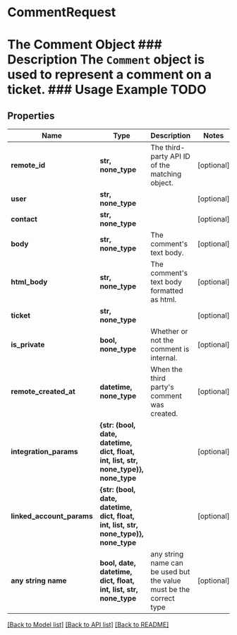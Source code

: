# CommentRequest

# The Comment Object ### Description The `Comment` object is used to represent a comment on a ticket.  ### Usage Example TODO

## Properties
Name | Type | Description | Notes
------------ | ------------- | ------------- | -------------
**remote_id** | **str, none_type** | The third-party API ID of the matching object. | [optional] 
**user** | **str, none_type** |  | [optional] 
**contact** | **str, none_type** |  | [optional] 
**body** | **str, none_type** | The comment&#39;s text body. | [optional] 
**html_body** | **str, none_type** | The comment&#39;s text body formatted as html. | [optional] 
**ticket** | **str, none_type** |  | [optional] 
**is_private** | **bool, none_type** | Whether or not the comment is internal. | [optional] 
**remote_created_at** | **datetime, none_type** | When the third party&#39;s comment was created. | [optional] 
**integration_params** | **{str: (bool, date, datetime, dict, float, int, list, str, none_type)}, none_type** |  | [optional] 
**linked_account_params** | **{str: (bool, date, datetime, dict, float, int, list, str, none_type)}, none_type** |  | [optional] 
**any string name** | **bool, date, datetime, dict, float, int, list, str, none_type** | any string name can be used but the value must be the correct type | [optional]

[[Back to Model list]](../README.md#documentation-for-models) [[Back to API list]](../README.md#documentation-for-api-endpoints) [[Back to README]](../README.md)


